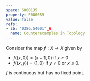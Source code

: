 ```yaml
---
space: S000135
property: P000089
value: false
refs:
- zb: "0386.54001"_6
  name: Counterexamples in Topology
---
```


Consider the map $f:X\to X$ given by
- $f((x,0))= (x+1,0)$ if $x\geq 0$
- $f((x,y))= (1,0)$ if $y\neq 0$ or $x\leq 0$.

$f$ is continuous but has no fixed point.
